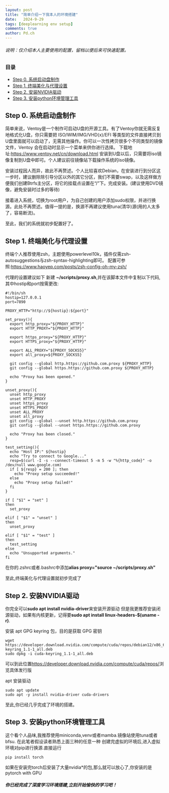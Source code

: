 ```yaml
---
layout: post
title: "简单介绍一下我本人的环境搭建"
date:   2024-9-29
tags: [deeplearning env setup]
comments: true
author: Pd.ch
---
```


###### 说明：仅介绍本人主要使用的配置，留档以便后来可快速配置。

<!-- more -->

### 目录

- [Step 0. 系统启动盘制作](#step-0-系统启动盘制作)
- [Step 1. 终端美化与代理设置](#step-1-终端美化与代理设置)
- [Step 2. 安装NVIDIA驱动](#step-2-安装NVIDIA驱动)
- [Step 3. 安装python环境管理工具](#step-3-安装python环境管理工具)

## Step 0. 系统启动盘制作

简单来说，Ventoy是一个制作可启动U盘的开源工具。有了Ventoy你就无需反复地格式化U盘，你只需要把 ISO/WIM/IMG/VHD(x)/EFI 等类型的文件直接拷贝到U盘里面就可以启动了，无需其他操作。你可以一次性拷贝很多个不同类型的镜像文件，Ventoy 会在启动时显示一个菜单来供你进行选择。
下载地址:<https://www.ventoy.net/cn/download.html>
安装到U盘以后，只需要将iso镜像复制到U盘中即可。个人建议前往镜像站下载操作系统的iso镜像。

安装过程因人而异，故此不再赘述。个人比较喜欢Debian，在安装进行到分区这一步时，建议删除除引导分区以外的其它分区，我们不需要swap，以及这样做方便我们创建Btrfs主分区，将它的挂载点设置在“/”下。完成安装。(建议使用DVD镜像，避免安装时过多的等待)

接着进入系统，切换为root用户，为自己创建的用户添加sudo权限，并进行换源。此处不再赘述。值得一提的是，换源不再建议使用tuna(清华)源(用的人太多了，容易断流)。

至此，我们的系统就初步配置好了。

## Step 1. 终端美化与代理设置

终端个人推荐使用zsh，主题使用powerlevel10k，插件仅需zsh-autosuggestions与zsh-syntax-highlighting即可。
配置可参照:<https://www.haoyep.com/posts/zsh-config-oh-my-zsh/>

代理的设置建议如下
新建 **~/scripts/proxy.sh**,并在该脚本文件中复制以下代码,其中hostip和port按需更改:
~~~
#!/bin/sh
hostip=127.0.0.1
port=7890

PROXY_HTTP="http://${hostip}:${port}"

set_proxy(){
  export http_proxy="${PROXY_HTTP}"
  export HTTP_PROXY="${PROXY_HTTP}"

  export https_proxy="${PROXY_HTTP}"
  export HTTPS_proxy="${PROXY_HTTP}"

  export ALL_PROXY="${PROXY_SOCKS5}"
  export all_proxy=${PROXY_SOCKS5}

  git config --global http.https://github.com.proxy ${PROXY_HTTP}
  git config --global https.https://github.com.proxy ${PROXY_HTTP}

  echo "Proxy has been opened."
}

unset_proxy(){
  unset http_proxy
  unset HTTP_PROXY
  unset https_proxy
  unset HTTPS_PROXY
  unset ALL_PROXY
  unset all_proxy
  git config --global --unset http.https://github.com.proxy
  git config --global --unset https.https://github.com.proxy

  echo "Proxy has been closed."
}

test_setting(){
  echo "Host IP:" ${hostip}
  echo "Try to connect to Google..."
  resp=$(curl -I -s --connect-timeout 5 -m 5 -w "%{http_code}" -o /dev/null www.google.com)
  if [ ${resp} = 200 ]; then
    echo "Proxy setup succeeded!"
  else
    echo "Proxy setup failed!"
  fi
}

if [ "$1" = "set" ]
then
  set_proxy

elif [ "$1" = "unset" ]
then
  unset_proxy

elif [ "$1" = "test" ]
then
  test_setting
else
  echo "Unsupported arguments."
fi
~~~
在你的.zshrc或者.bashrc中添加**alias proxy="source ~/scripts/proxy.sh"**

至此,终端美化与代理设置就初步完成了

## Step 2. 安装NVIDIA驱动

你完全可以**sudo apt install nvidia-driver**来安装开源驱动
但是我更推荐安装闭源驱动，如果有内核更新，记得要**sudo apt install linux-headers-$(uname -r)**.

安装 apt GPG keyring 包，目的是获取 GPG 密钥
~~~
wget https://developer.download.nvidia.com/compute/cuda/repos/debian12/x86_64/cuda-keyring_1.1-1_all.deb
sudo dpkg -i cuda-keyring_1.1-1_all.deb
~~~

可以到此位置<https://developer.download.nvidia.com/compute/cuda/repos/>浏览具体发行版

apt 安装驱动
~~~
sudo apt update
sudo apt -y install nvidia-driver cuda-drivers
~~~

至此,你已经几乎完成了环境的搭建。

## Step 3. 安装python环境管理工具

这个看个人品味,我推荐使用miniconda,venv或者mamba.镜像站使用tuna或者bfsu.
在此笔者假设读者熟悉上面三种的任意一种
创建完虚拟的环境后,进入虚拟环境对pip进行换源.直接运行
~~~
pip install torch
~~~
如果在安装完torch后安装了大量nvidia*的包,那么就可以放心了,你安装的是pytorch with GPU

##### 你已经完成了深度学习环境搭建,立刻开始愉快的学习吧！